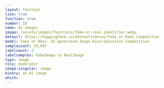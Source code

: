 ```yaml
---
layout: function
live: true
function: true
number: 18
name: AI images
image: /assets/images/functions/fake-or-real-identifier.webp
dataurl: https://huggingface.co/datasets/mncai/Fake_or_Real_Competition_Dataset
model: Fake or Real: AI-generated Image Discrimination Competition
samplecount: 19,947
labelcount: 2
labelsamples: FakeImage vs RealImage
type: image
role: moderator
image-singular: image
binary: an AI image
which: 
---
```

